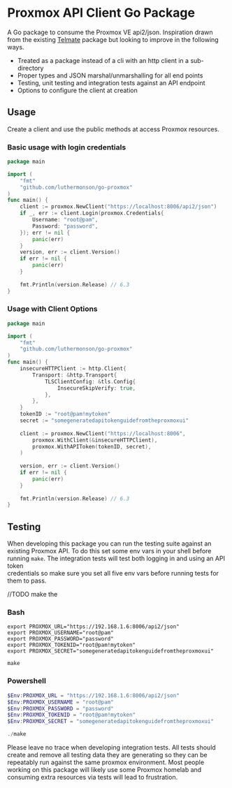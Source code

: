 # Proxmox API Client Go Package
A Go package to consume the Proxmox VE api2/json. Inspiration drawn from the existing
[Telmate](https://github.com/Telmate/proxmox-api-go/tree/master/proxmox) package but looking to improve
in the following ways.
* Treated as a package instead of a cli with an http client in a sub-directory
* Proper types and JSON marshal/unmarshalling for all end points
* Testing, unit testing and integration tests against an API endpoint
* Options to configure the client at creation

## Usage
Create a client and use the public methods at access Proxmox resources.

### Basic usage with login credentials
```go
package main

import (
	"fmt"
	"github.com/luthermonson/go-proxmox"
)
func main() {
    client := proxmox.NewClient("https://localhost:8006/api2/json")
    if _, err := client.Login(proxmox.Credentials{
    	Username: "root@pam",
    	Password: "password",
    }); err != nil {
        panic(err)
    }
    version, err := client.Version()
    if err != nil {
		panic(err)
	}
	
	fmt.Println(version.Release) // 6.3
}
```

### Usage with Client Options
```go
package main

import (
	"fmt"
	"github.com/luthermonson/go-proxmox"
)
func main() {
	insecureHTTPClient := http.Client{
		Transport: &http.Transport{
			TLSClientConfig: &tls.Config{
				InsecureSkipVerify: true,
			},
		},
	}
	tokenID := "root@pam!mytoken"
	secret := "somegeneratedapitokenguidefromtheproxmoxui"
	
    client := proxmox.NewClient("https://localhost:8006",
    	proxmox.WithClient(&insecureHTTPClient),
    	proxmox.WithAPIToken(tokenID, secret),
    )
    
    version, err := client.Version()
    if err != nil {
		panic(err)
	}
	
	fmt.Println(version.Release) // 6.3
}
```
## Testing
When developing this package you can run the testing suite against an existing Proxmox API. To do this set some env
vars in your shell before running `make`. The integration tests will test both logging in and using an API token  
credentials so make sure you set all five env vars before running tests for them to pass.

//TODO make the 

### Bash
```shell
export PROXMOX_URL="https://192.168.1.6:8006/api2/json"
export PROXMOX_USERNAME="root@pam"
export PROXMOX_PASSWORD="password"
export PROXMOX_TOKENID="root@pam!mytoken"
export PROXMOX_SECRET="somegeneratedapitokenguidefromtheproxmoxui"

make
```

### Powershell
```powershell
$Env:PROXMOX_URL = "https://192.168.1.6:8006/api2/json"
$Env:PROXMOX_USERNAME = "root@pam"
$Env:PROXMOX_PASSWORD = "password"
$Env:PROXMOX_TOKENID = "root@pam!mytoken"
$Env:PROXMOX_SECRET = "somegeneratedapitokenguidefromtheproxmoxui"

./make
```

Please leave no trace when developing integration tests. All tests should create and remove all testing data they 
are generating so they can be repeatably run against the same proxmox environment. Most people working on this package
will likely use some Proxmox homelab and consuming extra resources via tests will lead to frustration.

